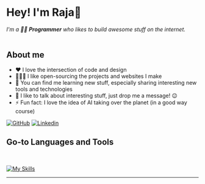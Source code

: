# Hey! I'm Raja👋

<p>
  <em>
    I'm a  🧑‍💻 <b>Programmer</b>  who likes to build awesome stuff on the internet. <br/><br/>
  </em>
</p>

## **About me**

- ❤️ I love the intersection of code and design
- 👨🏽‍💻 I like open-sourcing the projects and websites I make
- 🌱 You can find me learning new stuff, especially sharing interesting new tools and technologies
- 💬 I like to talk about interesting stuff, just drop me a message! 😉
- ⚡ Fun fact: I love the idea of AI taking over the planet (in a good way course)

[![GitHub](https://img.shields.io/badge/-Github-000?logo=Github&logoColor=white&style=for-the-badge)](https://github.com/Raja1704/)
[![Linkedin](https://img.shields.io/badge/-LinkedIn-blue?style=for-the-badge&logo=Linkedin&logoColor=white)](https://www.linkedin.com/in/raja1704/)


## **Go-to Languages and Tools**

</br>

[![My Skills](https://skillicons.dev/icons?i=ts,js,rust,html,css,svelte,tailwind,react,python,nodejs,deno,graphql,mysql,nginx,nextjs,vim,vscode,vercel,netlify,planetscale,prisma,sass,mongodb,apollo,figma,ai,pr,ps&perline=14)](https://mohitya.dev/tools)

<hr />


